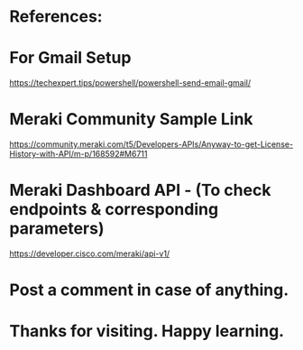 <!---
# Use this script as per the need. At present, it is monitoring Meraki Dashboard for some of the functionalities/end-points.
# Perform tests as per your need or schedule using this to monitor your network e.g. device-status, uplink-status, vpn-status, license reminder.
# For now, this script was integrated & checked with GMAIL, in case of any device-status, uplink flap, an email was triggered to notify change in the network topology.
-->

# References:

# For Gmail Setup
https://techexpert.tips/powershell/powershell-send-email-gmail/

# Meraki Community Sample Link
https://community.meraki.com/t5/Developers-APIs/Anyway-to-get-License-History-with-API/m-p/168592#M6711

# Meraki Dashboard API - (To check endpoints & corresponding parameters)
https://developer.cisco.com/meraki/api-v1/

# Post a comment in case of anything.
# Thanks for visiting. Happy learning.
